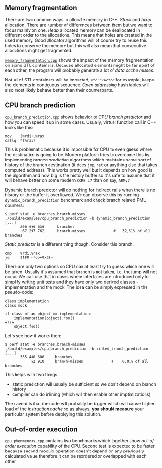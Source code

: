 Memory fragmentation
--------------------
There are two common ways to allocate memory in C++. _Stack_ and _heap_ allocation. There are number of differences between them but we want to focus mainly on one. _Heap_ allocated memory can be deallocated in different order to the allocations. This means that holes are created in the used memory. Good allocator algorithms will of course try to reuse this holes to conserve the memory but this will also mean that consecutive allocations might get fragmented.

[`memory_fragmentation.cpp`](memory_fragmentation.cpp) shows the impact of the memory fragmentation on some STL containers. Because allocated elements might be far apart of each other, the program will probably generate a lot of _data cache misses_.

Not all of STL containers will be impacted, `std::vector` for example, keeps the elements in contiguous sequence. _Open addressing_ hash tables will also most likely behave better than their counterparts.


CPU branch prediction
---------------------
[`cpu_branch_prediction.cpp`](cpu_branch_prediction.cpp) shows behavior of _CPU branch predictor_ and how you can speed it up in some cases. Usually, virtual function call in C++ looks like this:

```
mov    (%rdi),%rax
callq  *(%rax)
```

This is problematic because it is impossible for CPU to even guess where the destination is going to be. Modern platform tries to overcome this by implementing _branch prediction_ algorithms which maintains some sort of history of the branch destination (it does `jmp`, `ret` or anything else that takes computed address). This works pretty well but it depends on how good is the algorithm and how big is the history buffer so it's safe to assume that it will behave better on some modern `CORE i7` than on say, `ARMv7`.

Dynamic branch predictor will do nothing for indirect calls when there is no history or the buffer is overflowed. We can observe this by running `dynamic_branch_prediction` benchmark and check branch related PMU counters:

```
$ perf stat -e branches,branch-misses ./build/examples/cpu_branch_prediction -b dynamic_branch_prediction
[...]
       206 999 639      branches                                                    
        67 297 762      branch-misses             #   32,51% of all branches
```

_Static predictor_ is a different thing though. Consider this branch:

```
cmp    %rdi,%rax
je     1188 <foo+0x28>
```

There are only two options so CPU can at least try to guess which one will be taken. Usually it's assumed that branch is not taken, i.e. the jump will not occur. We can use that in cases where interfaces are introduced only to simplify writing unit tests and they have only two derived classes - implementation and the mock. The idea can be simply expressed in the pseudo-code:

```
class implementation
class mock

if class of an object == implementation:
    implementation(object).foo()
else
    object.foo()
```

Let's see how it works then:

```
$ perf stat -e branches,branch-misses ./build/examples/cpu_branch_prediction -b hinted_branch_prediction
[...]
       355 480 606     branches                                                    
            52 910     branch-misses             #    0,01% of all branches        
```

This helps with two things:
 - static prediction will usually be sufficient so we don't depend on branch history
 - compiler can do inlining (which will then enable other imptimizations)

The caveat is that the code will probably be bigger which will cause higher load of the _instruction cache_ so as always, **you should measure** your particular system before deploying this solution.


Out-of-order execution
----------------------
`cpu_phenmenons.cpp` contains two benchmarks which together show _out-of-order execution_ capability of the CPU. Second test is expected to be faster because second modulo operation doesn't depend on any previously calculated value therefore it can be reordered or overlapped with each other.